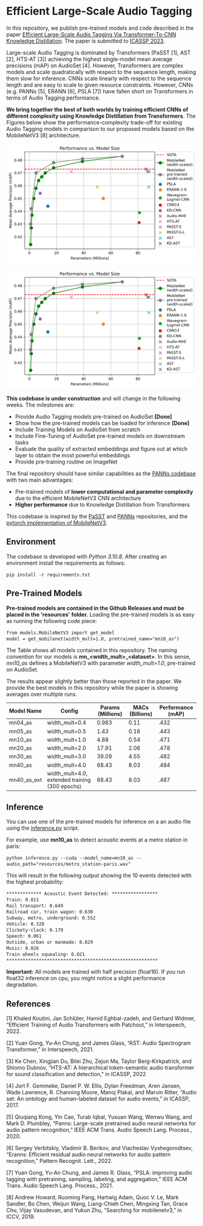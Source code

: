# Efficient Large-Scale Audio Tagging

In this repository, we publish pre-trained models and code described in the paper [Efficient Large-Scale Audio Tagging 
Via Transformer-To-CNN Knowledge Distillation](https://arxiv.org/pdf/2211.04772.pdf). The paper is submitted to 
[ICASSP 2023](https://2023.ieeeicassp.org/). 

Large-scale Audio Tagging is dominated by Transformers (PaSST [1], AST [2], HTS-AT [3]) achieving the highest 
single-model mean average precisions (mAP) on AudioSet [4]. However, Transformers are complex
models and scale quadratically with respect to the sequence length, making them slow for inference.
CNNs scale linearly with respect to the sequence length and are easy to scale to given resource constraints. 
However, CNNs (e.g. PANNs [5], ERANN [6], PSLA [7]) have fallen short on Transformers in terms of Audio Tagging performance.

**We bring together the best of both worlds by training efficient CNNs of different complexity using Knowledge Distillation 
from Transformers**. The Figures below show the performance-complexity trade-off for existing Audio Tagging models in
comparison to our proposed models based on the MobileNetV3 [8] architecture.

![Model Performance vs. Model Size](/images/model_params.png)

![Model Performance vs. Computational Complexity](/images/model_params.png)

**This codebase is under construction** and will change in the following weeks. The milestones are:
* Provide Audio Tagging models pre-trained on AudioSet **[Done]**
* Show how the pre-trained models can be loaded for inference **[Done]**
* Include Training Models on AudioSet from scratch
* Include Fine-Tuning of AudioSet pre-trained models on downstream tasks
* Evaluate the quality of extracted embeddings and figure out at which layer to obtain the most powerful embeddings
* Provide pre-training routine on ImageNet

The final repository should have similar capabilities as the [PANNs codebase](https://github.com/qiuqiangkong/audioset_tagging_cnn)
with two main advantages:
* Pre-trained models of **lower computational and parameter complexity** due to the efficient MobileNetV3 CNN architecture
* **Higher performance** due to Knowledge Distillation from Transformers

This codebase is inspired by the [PaSST](https://github.com/kkoutini/PaSST) and 
[PANNs](https://github.com/qiuqiangkong/audioset_tagging_cnn) repositories, and the [pytorch implementation of
MobileNetV3](https://pytorch.org/vision/stable/models/mobilenetv3.html).

## Environment

The codebase is developed with *Python 3.10.8*. After creating an environment install the requirements as
follows:

```
pip install -r requirements.txt
```

## Pre-Trained Models



**Pre-trained models are contained in the Github Releases and must be placed in the 'resources' folder.** 
Loading the pre-trained models is as easy as running the following code piece:

```
from models.MobileNetV3 import get_model
model = get_mobilenet(width_mult=1.0, pretrained_name="mn10_as")
```

The Table shows all models contained in this repository. The naming convention for our models is 
**mn_\<width_mult\>_\<dataset\>**. In this sense, *mn10_as* defines a MobileNetV3 with parameter *width_mult=1.0*, pre-trained on 
AudioSet.

The results appear slightly better than those reported in the
paper. We provide the best models in this repository while the paper is showing averages over multiple runs.

| Model Name  | Config                                             | Params (Millions) | MACs (Billions) | Performance (mAP) |
|-------------|----------------------------------------------------|-------------------|-----------------|-------------------|
| mn04_as     | width_mult=0.4                                     | 0.983             | 0.11            | .432              |
| mn05_as     | width_mult=0.5                                     | 1.43              | 0.16            | .443              |
| mn10_as     | width_mult=1.0                                     | 4.88              | 0.54            | .471              |
| mn20_as     | width_mult=2.0                                     | 17.91             | 2.06            | .478              |
| mn30_as     | width_mult=3.0                                     | 39.09             | 4.55            | .482              |
| mn40_as     | width_mult=4.0                                     | 68.43             | 8.03            | .484              |
| mn40_as_ext | width_mult=4.0,<br/>extended training (300 epochs) | 68.43             | 8.03            | .487              |

## Inference

You can use one of the pre-trained models for inference on a an audio file using the 
[inference.py](inference.py) script.  

For example, use **mn10_as** to detect acoustic events at a metro station in paris:

```
python inference.py --cuda --model_name=mn10_as --audio_path="resources/metro_station-paris.wav"
```

This will result in the following output showing the 10 events detected with the highest probability:

```
************* Acoustic Event Detected: *****************
Train: 0.811
Rail transport: 0.649
Railroad car, train wagon: 0.630
Subway, metro, underground: 0.552
Vehicle: 0.328
Clickety-clack: 0.179
Speech: 0.061
Outside, urban or manmade: 0.029
Music: 0.026
Train wheels squealing: 0.021
********************************************************
```

**Important:** All models are trained with half precision (float16). If you run float32 inference on cpu,
you might notice a slight performance degradation.

## References

[1] Khaled Koutini, Jan Schlüter, Hamid Eghbal-zadeh, and Gerhard Widmer, 
“Efficient Training of Audio Transformers with Patchout,” in Interspeech, 2022.

[2] Yuan Gong, Yu-An Chung, and James Glass, “AST: Audio Spectrogram Transformer,” in Interspeech, 2021.

[3] Ke Chen, Xingjian Du, Bilei Zhu, Zejun Ma, Taylor Berg-Kirkpatrick, and Shlomo Dubnov, 
“HTS-AT: A hierarchical token-semantic audio transformer for sound classification and detection,” in ICASSP, 2022

[4] Jort F. Gemmeke, Daniel P. W. Ellis, Dylan Freedman, Aren Jansen, Wade Lawrence, R. Channing Moore,
Manoj Plakal, and Marvin Ritter, “Audio set: An ontology and human-labeled dataset for audio events,” in
ICASSP, 2017.

[5] Qiuqiang Kong, Yin Cao, Turab Iqbal, Yuxuan Wang,  Wenwu Wang, and Mark D. Plumbley, 
“Panns: Large-scale pretrained audio neural networks for audio pattern recognition,” IEEE ACM Trans. Audio Speech Lang.
Process., 2020.

[6] Sergey Verbitskiy, Vladimir B. Berikov, and Viacheslav Vyshegorodtsev, “Eranns: Efficient residual audio 
neural networks for audio pattern recognition,” Pattern Recognit. Lett., 2022.

[7] Yuan Gong, Yu-An Chung, and James R. Glass, “PSLA: improving audio tagging with pretraining, sampling, 
labeling, and aggregation,” IEEE ACM Trans. Audio Speech Lang. Process., 2021.

[8] Andrew Howard, Ruoming Pang, Hartwig Adam, Quoc V. Le, Mark Sandler, Bo Chen, Weijun Wang, Liang-Chieh Chen,
Mingxing Tan, Grace Chu, Vijay Vasudevan, and Yukun Zhu, “Searching for mobilenetv3,” in ICCV, 2019.






